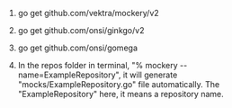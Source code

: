 1. go get github.com/vektra/mockery/v2
2. go get github.com/onsi/ginkgo/v2
3. go get github.com/onsi/gomega

4. In the repos folder in terminal, "% mockery --name=ExampleRepository", it will generate "mocks/ExampleRepository.go"
   file automatically. The "ExampleRepository" here, it means a repository name.
